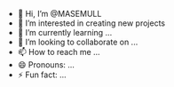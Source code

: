 - 👋 Hi, I’m @MASEMULL
- 👀 I’m interested in creating new projects
- 🌱 I’m currently learning ...
- 💞️ I’m looking to collaborate on ...
- 📫 How to reach me ...
- 😄 Pronouns: ...
- ⚡ Fun fact: ...

<!---
MASEMULL/MASEMULL is a ✨ special ✨ repository because its `README.md` (this file) appears on your GitHub profile.
You can click the Preview link to take a look at your changes.
--->
